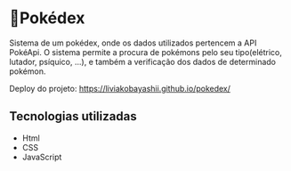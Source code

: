 # 🐹Pokédex
Sistema de um pokédex, onde os dados utilizados pertencem a API PokéApi. O sistema permite a procura de pokémons pelo seu tipo(elétrico, lutador, psíquico, ...), e também a verificação dos dados de determinado pokémon.

Deploy do projeto:
https://liviakobayashii.github.io/pokedex/

## Tecnologias utilizadas
* Html
* CSS
* JavaScript

